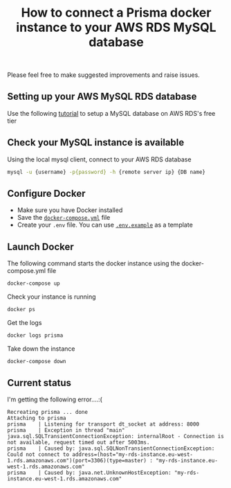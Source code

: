 <h1 align="center"><strong>How to connect a Prisma docker instance to your AWS RDS MySQL database</strong></h1>

<br />

Please feel free to make suggested improvements and raise issues.

## Setting up your AWS MySQL RDS database

Use the following [tutorial](https://gist.github.com/marktani/8631cb9c63d0973bcdd8bff19d6162c2) to setup a MySQL database on AWS RDS's free tier

## Check your MySQL instance is available

Using the local mysql client, connect to your AWS RDS database

```sh
mysql -u {username} -p{password} -h {remote server ip} {DB name}
```

## Configure Docker

- Make sure you have Docker installed
- Save the [`docker-compose.yml`](./docker-compose.yml) file
- Create your `.env` file. You can use [`.env.example`](./.env.example) as a template

## Launch Docker

The following command starts the docker instance using the docker-compose.yml file

```sh
docker-compose up 
```

Check your instance is running
```sh
docker ps
```

Get the logs
```sh
docker logs prisma
```

Take down the instance
```sh
docker-compose down
```

## Current status

I'm getting the following error....:(

```
Recreating prisma ... done
Attaching to prisma
prisma    | Listening for transport dt_socket at address: 8000
prisma    | Exception in thread "main" java.sql.SQLTransientConnectionException: internalRoot - Connection is not available, request timed out after 5003ms.
prisma    | Caused by: java.sql.SQLNonTransientConnectionException: Could not connect to address=(host="my-rds-instance.eu-west-1.rds.amazonaws.com")(port=3306)(type=master) : "my-rds-instance.eu-west-1.rds.amazonaws.com"
prisma    | Caused by: java.net.UnknownHostException: "my-rds-instance.eu-west-1.rds.amazonaws.com"
```

